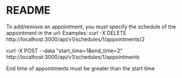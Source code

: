 # README

To add/remove an appointment, you must specify the schedule of the appointment in the url:
Examples:
curl -X DELETE http://localhost:3000/api/v1/schedules/1/appointments/2

curl -X POST --data "start_time=1&end_time=2" http://localhost:3000/api/v1/schedules/1/appointments

End time of appointments must be greater than the start time
